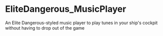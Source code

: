 # EliteDangerous_MusicPlayer
An Elite Dangerous-styled music player to play tunes in your ship's cockpit without having to drop out of the game
